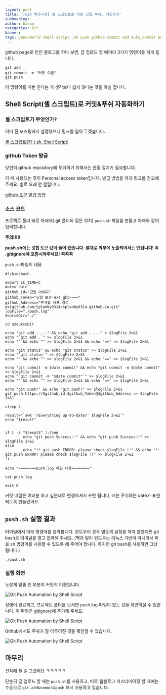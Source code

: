 ```yaml
---
layout: post
title: '[Git 백과사전] 셸 스크립트로 자동 깃헙 푸쉬, 커밋하기'
subheading: 
author: Daeun
categories: Git
banner:
tags: DaeunWorld shell script .sh push github commit add auto_commit audo_push
---
```



github page로 만든 블로그를 하다 보면, 글 업로드 할 때마다 3가지 명령어를 치게 됩니다.

```
git add .
git commit -m "커밋 이름"
git push
```

이 명령어를 매번 친다는 게 생각보다 쉽지 않다는 것을 아실 겁니다.

## Shell Script(셸 스크립트)로 커밋&푸쉬 자동화하기

### 셸 스크립트가 무엇인가?

이미 전 포스팅에서 설명했으니 링크를 달아 두겠습니다.

[셸 스크립트란? (.sh, Shell Script)](https://daeunworld.kr/linux/2023/07/22/Sheel_Script.html)

### github Token 발급

당연히 github repository에 푸쉬하기 위해서는 인증 절차가 필요합니다.

이 때 사용되는 것이 Personal access token입니다. 발급 방법을 아래 링크를 참고해 주세요. 별로 오래 안 걸립니다.

[github 토큰 발급 방법](https://velog.io/@nara7875/github-%ED%86%A0%ED%81%B0-%EB%B0%9C%EA%B8%89%ED%95%98%EA%B8%B0)

### 소스 코드

프로젝트 폴더 바로 아래에(.git 폴더와 같은 위치) `push.sh` 파일을 만들고 아래와 같이 입력합니다. 

**주의!!!!!**

**push.sh에는 깃헙 토큰 값이 들어 있습니다. 절대로 외부에 노출되어서는 안됩니다! 꼭 .gitignore에 포함시켜주세요! 꼭꼭꼭**

`push.sh`파일의 내용

```shell
#!/bin/bash

export LC_TIME=C
date=`date`
github_id="깃헙 아이디"
github_Token="깃헙 토큰 ex) ghp-~~~"
github_Address="푸쉬할 레포 경로 ex)github.com/Splanky0314/splanky0314.github.io.git"
logFile="./push.log"
SourceDir="./"

cd $SourceDir

echo "git add . ..." && echo "git add . ..." > $logFile 2>&1
echo "`git add .`" >> $logFile 2>&1
echo "" && echo "" >> $logFile 2>&1 && echo "==" >> $logFile 2>&1

echo "git status" && echo "git status" >> $logFile 2>&1
echo "`git status`" >> $logFile 2>&1
echo "" && echo "" >> $logFile 2>&1 && echo "==" >> $logFile 2>&1

echo "git commit -m $date commit" && echo "git commit -m $date commit" >> $logFile 2>&1
echo "`git commit -m "$date commit"`" >> $logFile 2>&1
echo "" && echo "" >> $logFile 2>&1 && echo "==" >> $logFile 2>&1

echo "git push!" && echo "git push!" >> $logFile 2>&1
git push https://$github_id:$github_Token@$github_Address >> $logFile 2>&1

sleep 2

result="`awk '/Everything up-to-date/' $logFile 2>&1`"
echo "$result"


if [ -z "$result" ];then
        echo "git push Success~!" && echo "git push Success~!" >> $logFile 2>&1
else
        echo "!! git push ERROR! please check $logFile !!" && echo "!! git push ERROR! please check $logFile !!" >> $logFile 2>&1
fi

echo "========push.log 파일 내용========"

cat push.log

exit 0
```

커밋 네임은 여러분 하고 싶은데로 변경하셔서 쓰면 됩니다. 저는 푸쉬하는 date가 표현되도록 만들었어요.

## `push.sh` 실행 결과

터미널에서 아래 명령어를 입력합니다. 윈도우의 경우 별도의 설정을 하지 않았다면 git bash로 터미널을 열고 입력해 주세요. (맥과 달리 윈도우는 리눅스 기반이 아니라서 따로 sh 명령어를 사용할 수 있도록 해 주어야 합니다. 하지만 git bash를 사용하면 그냥 됩니다.) 

```
./push.sh
```

### 실행 화면

노랗게 밑줄 친 부분이 커밋의 이름입니다. 

![Git  Push Automation by Shell Script](https://cdn.jsdelivr.net/gh/splanky0314/CDN/Git/2023-11-04-auto_git_push_by_shell_script/1.jpg)


실행이 완료되고, 프로젝트 폴더를 보시면 push.log 파일이 있는 것을 확인하실 수 있습니다. 이 파일은 gitignore에 추가해 주세요.

![Git  Push Automation by Shell Script](https://cdn.jsdelivr.net/gh/splanky0314/CDN/Git/2023-11-04-auto_git_push_by_shell_script/2.jpg)


Github에서도 푸쉬가 잘 이루어진 것을 확인할 수 있습니다.

![Git  Push Automation by Shell Script](https://cdn.jsdelivr.net/gh/splanky0314/CDN/Git/2023-11-04-auto_git_push_by_shell_script/3.jpg)

## 마무리

진작에 쓸 걸 그랬어요 ㅋㅋㅋㅋㅋ

단순히 글 업로드 할 때는 `push.sh`를 사용하고, 따로 웹블로그 커스터마이징 할 때에는 수동으로 `git add&commit&push` 해서 사용하고 있습니다.